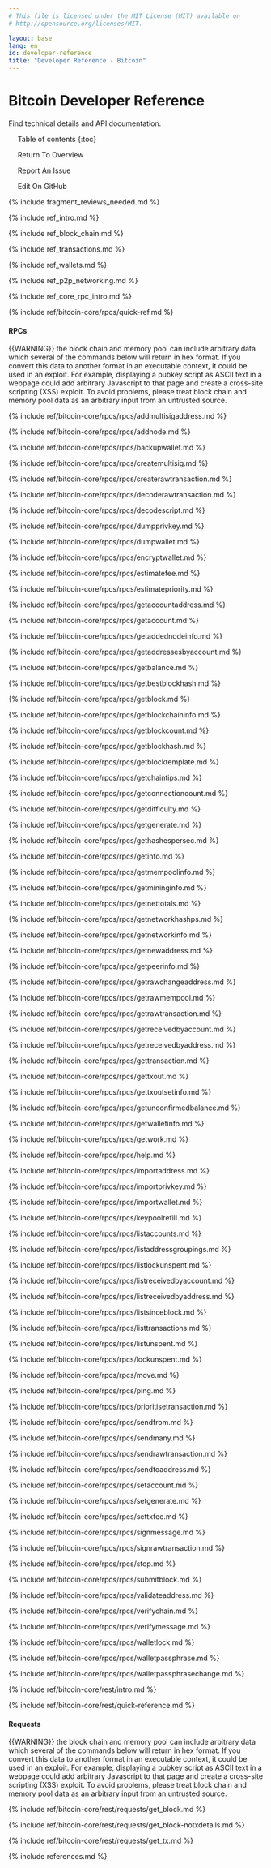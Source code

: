 ```yaml
---
# This file is licensed under the MIT License (MIT) available on
# http://opensource.org/licenses/MIT.

layout: base
lang: en
id: developer-reference
title: "Developer Reference - Bitcoin"
---
```


<!-- This should be empty, but comment it out just in case: {% include helpers/vars.md %} -->

# Bitcoin Developer Reference

<p class="summary">Find technical details and API documentation.</p>

<div markdown="1" id="toc" class="toc"><div markdown="1">

* Table of contents
{:toc}

<ul class="goback"><li><a href="/en/developer-documentation">Return To Overview</a></li></ul>
<ul class="reportissue"><li><a href="https://github.com/bitcoin/bitcoin.org/issues/new" onmouseover="updateIssue(event);">Report An Issue</a></li></ul>
<ul class="editsource"><li><a href="https://github.com/bitcoin/bitcoin.org/tree/master/_includes" onmouseover="updateSource(event);">Edit On GitHub</a></li></ul>

</div></div>
<div markdown="1" class="toccontent">

{% include fragment_reviews_needed.md %}

{% include ref_intro.md %}

{% include ref_block_chain.md %}

{% include ref_transactions.md %}

{% include ref_wallets.md %}

{% include ref_p2p_networking.md %}

{% include ref_core_rpc_intro.md %}

{% include ref/bitcoin-core/rpcs/quick-ref.md %}

#### RPCs
<!-- no subhead-links here -->

{{WARNING}} the block chain and memory pool can include arbitrary data
which several of the commands below will return in hex format. If you
convert this data to another format in an executable context, it could
be used in an exploit. For example, displaying a pubkey script as
ASCII text in a webpage could add arbitrary Javascript to that page and
create a cross-site scripting (XSS) exploit. To avoid problems, please
treat block chain and memory pool data as an arbitrary input from an
untrusted source.

{% include ref/bitcoin-core/rpcs/rpcs/addmultisigaddress.md %}

{% include ref/bitcoin-core/rpcs/rpcs/addnode.md %}

{% include ref/bitcoin-core/rpcs/rpcs/backupwallet.md %}

{% include ref/bitcoin-core/rpcs/rpcs/createmultisig.md %}

{% include ref/bitcoin-core/rpcs/rpcs/createrawtransaction.md %}

{% include ref/bitcoin-core/rpcs/rpcs/decoderawtransaction.md %}

{% include ref/bitcoin-core/rpcs/rpcs/decodescript.md %}

{% include ref/bitcoin-core/rpcs/rpcs/dumpprivkey.md %}

{% include ref/bitcoin-core/rpcs/rpcs/dumpwallet.md %}

{% include ref/bitcoin-core/rpcs/rpcs/encryptwallet.md %}

{% include ref/bitcoin-core/rpcs/rpcs/estimatefee.md %}

{% include ref/bitcoin-core/rpcs/rpcs/estimatepriority.md %}

{% include ref/bitcoin-core/rpcs/rpcs/getaccountaddress.md %}

{% include ref/bitcoin-core/rpcs/rpcs/getaccount.md %}

{% include ref/bitcoin-core/rpcs/rpcs/getaddednodeinfo.md %}

{% include ref/bitcoin-core/rpcs/rpcs/getaddressesbyaccount.md %}

{% include ref/bitcoin-core/rpcs/rpcs/getbalance.md %}

{% include ref/bitcoin-core/rpcs/rpcs/getbestblockhash.md %}

{% include ref/bitcoin-core/rpcs/rpcs/getblock.md %}

{% include ref/bitcoin-core/rpcs/rpcs/getblockchaininfo.md %}

{% include ref/bitcoin-core/rpcs/rpcs/getblockcount.md %}

{% include ref/bitcoin-core/rpcs/rpcs/getblockhash.md %}

{% include ref/bitcoin-core/rpcs/rpcs/getblocktemplate.md %}

{% include ref/bitcoin-core/rpcs/rpcs/getchaintips.md %}

{% include ref/bitcoin-core/rpcs/rpcs/getconnectioncount.md %}

{% include ref/bitcoin-core/rpcs/rpcs/getdifficulty.md %}

{% include ref/bitcoin-core/rpcs/rpcs/getgenerate.md %}

{% include ref/bitcoin-core/rpcs/rpcs/gethashespersec.md %}

{% include ref/bitcoin-core/rpcs/rpcs/getinfo.md %}

{% include ref/bitcoin-core/rpcs/rpcs/getmempoolinfo.md %}

{% include ref/bitcoin-core/rpcs/rpcs/getmininginfo.md %}

{% include ref/bitcoin-core/rpcs/rpcs/getnettotals.md %}

{% include ref/bitcoin-core/rpcs/rpcs/getnetworkhashps.md %}

{% include ref/bitcoin-core/rpcs/rpcs/getnetworkinfo.md %}

{% include ref/bitcoin-core/rpcs/rpcs/getnewaddress.md %}

{% include ref/bitcoin-core/rpcs/rpcs/getpeerinfo.md %}

{% include ref/bitcoin-core/rpcs/rpcs/getrawchangeaddress.md %}

{% include ref/bitcoin-core/rpcs/rpcs/getrawmempool.md %}

{% include ref/bitcoin-core/rpcs/rpcs/getrawtransaction.md %}

{% include ref/bitcoin-core/rpcs/rpcs/getreceivedbyaccount.md %}

{% include ref/bitcoin-core/rpcs/rpcs/getreceivedbyaddress.md %}

{% include ref/bitcoin-core/rpcs/rpcs/gettransaction.md %}

{% include ref/bitcoin-core/rpcs/rpcs/gettxout.md %}

{% include ref/bitcoin-core/rpcs/rpcs/gettxoutsetinfo.md %}

{% include ref/bitcoin-core/rpcs/rpcs/getunconfirmedbalance.md %}

{% include ref/bitcoin-core/rpcs/rpcs/getwalletinfo.md %}

{% include ref/bitcoin-core/rpcs/rpcs/getwork.md %}

{% include ref/bitcoin-core/rpcs/rpcs/help.md %}

{% include ref/bitcoin-core/rpcs/rpcs/importaddress.md %}

{% include ref/bitcoin-core/rpcs/rpcs/importprivkey.md %}

{% include ref/bitcoin-core/rpcs/rpcs/importwallet.md %}

{% include ref/bitcoin-core/rpcs/rpcs/keypoolrefill.md %}

{% include ref/bitcoin-core/rpcs/rpcs/listaccounts.md %}

{% include ref/bitcoin-core/rpcs/rpcs/listaddressgroupings.md %}

{% include ref/bitcoin-core/rpcs/rpcs/listlockunspent.md %}

{% include ref/bitcoin-core/rpcs/rpcs/listreceivedbyaccount.md %}

{% include ref/bitcoin-core/rpcs/rpcs/listreceivedbyaddress.md %}

{% include ref/bitcoin-core/rpcs/rpcs/listsinceblock.md %}

{% include ref/bitcoin-core/rpcs/rpcs/listtransactions.md %}

{% include ref/bitcoin-core/rpcs/rpcs/listunspent.md %}

{% include ref/bitcoin-core/rpcs/rpcs/lockunspent.md %}

{% include ref/bitcoin-core/rpcs/rpcs/move.md %}

{% include ref/bitcoin-core/rpcs/rpcs/ping.md %}

{% include ref/bitcoin-core/rpcs/rpcs/prioritisetransaction.md %}

{% include ref/bitcoin-core/rpcs/rpcs/sendfrom.md %}

{% include ref/bitcoin-core/rpcs/rpcs/sendmany.md %}

{% include ref/bitcoin-core/rpcs/rpcs/sendrawtransaction.md %}

{% include ref/bitcoin-core/rpcs/rpcs/sendtoaddress.md %}

{% include ref/bitcoin-core/rpcs/rpcs/setaccount.md %}

{% include ref/bitcoin-core/rpcs/rpcs/setgenerate.md %}

{% include ref/bitcoin-core/rpcs/rpcs/settxfee.md %}

{% include ref/bitcoin-core/rpcs/rpcs/signmessage.md %}

{% include ref/bitcoin-core/rpcs/rpcs/signrawtransaction.md %}

{% include ref/bitcoin-core/rpcs/rpcs/stop.md %}

{% include ref/bitcoin-core/rpcs/rpcs/submitblock.md %}

{% include ref/bitcoin-core/rpcs/rpcs/validateaddress.md %}

{% include ref/bitcoin-core/rpcs/rpcs/verifychain.md %}

{% include ref/bitcoin-core/rpcs/rpcs/verifymessage.md %}

{% include ref/bitcoin-core/rpcs/rpcs/walletlock.md %}

{% include ref/bitcoin-core/rpcs/rpcs/walletpassphrase.md %}

{% include ref/bitcoin-core/rpcs/rpcs/walletpassphrasechange.md %}

{% include ref/bitcoin-core/rest/intro.md %}

{% include ref/bitcoin-core/rest/quick-reference.md %}

#### Requests
<!-- no subhead-links here -->

{{WARNING}} the block chain and memory pool can include arbitrary data
which several of the commands below will return in hex format. If you
convert this data to another format in an executable context, it could
be used in an exploit. For example, displaying a pubkey script as
ASCII text in a webpage could add arbitrary Javascript to that page and
create a cross-site scripting (XSS) exploit. To avoid problems, please
treat block chain and memory pool data as an arbitrary input from an
untrusted source.

{% include ref/bitcoin-core/rest/requests/get_block.md %}

{% include ref/bitcoin-core/rest/requests/get_block-notxdetails.md %}

{% include ref/bitcoin-core/rest/requests/get_tx.md %}

{% include references.md %}

</div>

<script>updateToc();</script>
<script>addAnchorLinks();</script>
